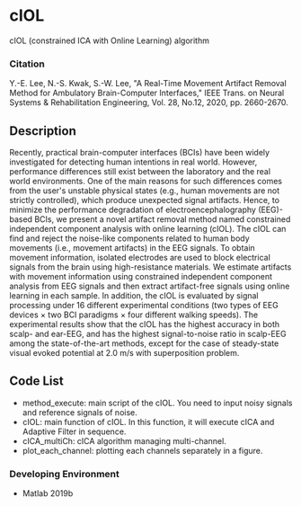 # cIOL
cIOL (constrained ICA with Online Learning) algorithm

### Citation
Y.-E. Lee, N.-S. Kwak, S.-W. Lee, "A Real-Time Movement Artifact Removal Method for Ambulatory Brain-Computer Interfaces," IEEE Trans. on Neural Systems & Rehabilitation Engineering, Vol. 28, No.12, 2020, pp. 2660-2670.

## Description
Recently, practical brain-computer interfaces (BCIs) have been widely investigated for detecting human intentions in real world. However, performance differences still exist between the laboratory and the real world environments. One of the main reasons for such differences comes from the user's unstable physical states (e.g., human movements are not strictly controlled), which produce unexpected signal artifacts. Hence, to minimize the performance degradation of electroencephalography (EEG)-based BCIs, we present a novel artifact removal method named constrained independent component analysis with online learning (cIOL). The cIOL can find and reject the noise-like components related to human body movements (i.e., movement artifacts) in the EEG signals. To obtain movement information, isolated electrodes are used to block electrical signals from the brain using high-resistance materials. We estimate artifacts with movement information using constrained independent component analysis from EEG signals and then extract artifact-free signals using online learning in each sample. In addition, the cIOL is evaluated by signal processing under 16 different experimental conditions (two types of EEG devices × two BCI paradigms × four different walking speeds). The experimental results show that the cIOL has the highest accuracy in both scalp- and ear-EEG, and has the highest signal-to-noise ratio in scalp-EEG among the state-of-the-art methods, except for the case of steady-state visual evoked potential at 2.0 m/s with superposition problem.

## Code List
- method_execute: main script of the cIOL. You need to input noisy signals and reference signals of noise. 
- cIOL: main function of cIOL. In this function, it will execute cICA and Adaptive Filter in sequence.
- cICA_multiCh: cICA algorithm managing multi-channel.
- plot_each_channel: plotting each channels separately in a figure.

### Developing Environment
- Matlab 2019b
